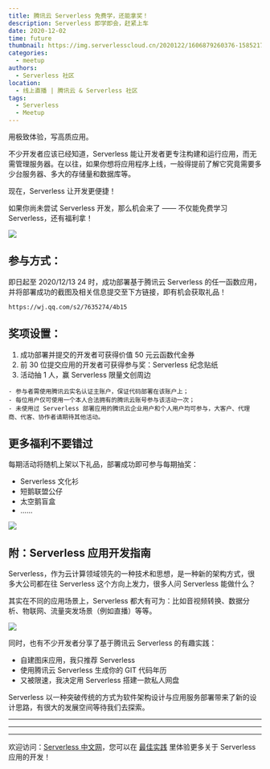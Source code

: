 ```yaml
---
title: 腾讯云 Serverless 免费学，还能拿奖！
description: Serverless 即学即会，赶紧上车
date: 2020-12-02
time: future
thumbnail: https://img.serverlesscloud.cn/2020122/1606879260376-1585217744291-%E6%91%84%E5%9B%BE%E7%BD%91_400730082_wx.jpg
categories:
  - meetup
authors:
  - Serverless 社区
location:
  - 线上直播 | 腾讯云 & Serverless 社区
tags:
  - Serverless
  - Meetup
---
```


用极致体验，写高质应用。

不少开发者应该已经知道，Serverless 能让开发者更专注构建和运行应用，而无需管理服务器。在以往，如果你想将应用程序上线，一般得提前了解它究竟需要多少台服务器、多大的存储量和数据库等。

现在，Serverless 让开发更便捷！

如果你尚未尝试 Serverless 开发，那么机会来了 —— 不仅能免费学习 Serverless，还有福利拿！

![](https://img.serverlesscloud.cn/2020121/1606812380573-unnamed%20%281%29.jpg)

## 参与方式：

即日起至 2020/12/13 24 时，成功部署基于腾讯云 Serverless 的任一函数应用，并将部署成功的截图及相关信息提交至下方链接，即有机会获取礼品！

```
https://wj.qq.com/s2/7635274/4b15
```

## 奖项设置：

1. 成功部署并提交的开发者可获得价值 50 元云函数代金券
2. 前 30 位提交应用的开发者可获得参与奖：Serverless 纪念贴纸
3. 活动抽 1 人，赢 Serverless 限量文创周边

```
- 参与者需使用腾讯云实名认证主账户，保证代码部署在该账户上；
- 每位用户仅可使用一个本人合法拥有的腾讯云账号参与该活动一次；
- 未使用过 Serverless 部署应用的腾讯云企业用户和个人用户均可参与，大客户、代理商、代客、协作者请期待其他活动。
```

## 更多福利不要错过

每期活动将随机上架以下礼品，部署成功即可参与每期抽奖：

- Serverless 文化衫
- 短鹅联盟公仔
- 太空鹅盲盒
- ……

![](https://img.serverlesscloud.cn/2020121/1606811915110-%E5%A4%AA%E7%A9%BA%E9%B9%85%203.jpg)

## 附：Serverless 应用开发指南

Serverless，作为云计算领域领先的一种技术和思想，是一种新的架构方式，很多大公司都在往 Serverless 这个方向上发力，很多人问 Serverless 能做什么？

其实在不同的应用场景上，Serverless 都大有可为：比如音视频转换、数据分析、物联网、流量突发场景（例如直播）等等。

![](https://img.serverlesscloud.cn/2020121/1606810706518-QQ20201201-161741.jpg)

同时，也有不少开发者分享了基于腾讯云 Serverless 的有趣实践：

- 自建图床应用，我只推荐 Serverless
- 使用腾讯云 Serverless 生成你的 GIT 代码年历
- 又被限速，我决定用 Serverless 搭建一款私人网盘

Serverless 以一种突破传统的方式为软件架构设计与应用服务部署带来了新的设计思路，有很大的发展空间等待我们去探索。

---

---
<div id='scf-deploy-iframe-or-md'></div>

---

欢迎访问：[Serverless 中文网](https://serverlesscloud.cn/)，您可以在 [最佳实践](https://serverlesscloud.cn/best-practice) 里体验更多关于 Serverless 应用的开发！


